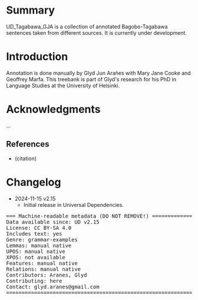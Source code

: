 # Summary

UD_Tagabawa_GJA is a collection of annotated Bagobo-Tagabawa sentences taken from different sources. It is currently under development.


# Introduction

Annotation is done manually by Glyd Jun Arañes with Mary Jane Cooke and Geoffrey Marfa. This treebank is part of Glyd's research for his PhD in Language Studies at the University of Helsinki.


# Acknowledgments

...

## References

* (citation)


# Changelog

* 2024-11-15 v2.15
  * Initial release in Universal Dependencies.


<pre>
=== Machine-readable metadata (DO NOT REMOVE!) ================================
Data available since: UD v2.15
License: CC BY-SA 4.0
Includes text: yes
Genre: grammar-examples
Lemmas: manual native
UPOS: manual native
XPOS: not available
Features: manual native
Relations: manual native
Contributors: Aranes, Glyd
Contributing: here
Contact: glyd.aranes@gmail.com
===============================================================================
</pre>
